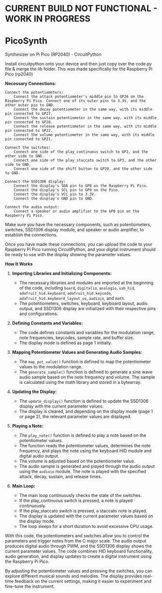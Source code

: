 # **CURRENT BUILD NOT FUNCTIONAL - WORK IN PROGRESS**

# PicoSynth
Synthesizer on Pi Pico (RP2040) - CircuitPython

Install circuitpython onto your device and then just copy over the code.py file & merge the lib folder.
This was made specifically for the Raspberry Pi Pico (rp2040)

**Necessary Connections:**

    Connect the potentiometers:
        Connect the attack potentiometer's middle pin to GP26 on the Raspberry Pi Pico. Connect one of its outer pins to 3.3V, and the other outer pin to GND.
        Connect the decay potentiometer in the same way, with its middle pin connected to GP27.
        Connect the sustain potentiometer in the same way, with its middle pin connected to GP28.
        Connect the release potentiometer in the same way, with its middle pin connected to GP22.
        Connect the volume potentiometer in the same way, with its middle pin connected to GP21.

    Connect the switches:
        Connect one side of the play_continuous switch to GP2, and the other side to GND.
        Connect one side of the play_staccato switch to GP3, and the other side to GND.
        Connect one side of the shift button to GP20, and the other side to GND.

    Connect the SSD1306 display:
        Connect the display's SDA pin to GP8 on the Raspberry Pi Pico.
        Connect the display's SCL pin to GP9 on the Pico.
        Connect the display's VCC pin to 3.3V.
        Connect the display's GND pin to GND.

    Connect the audio output:
        Connect a speaker or audio amplifier to the GP0 pin on the Raspberry Pi Pico.
        
Make sure you have the necessary components, such as potentiometers, switches, SSD1306 display module, and speaker or audio amplifier, to establish the connections.

Once you have made these connections, you can upload the code to your Raspberry Pi Pico running CircuitPython, and your digital instrument should be ready to use with the display showing the parameter values.

**How It Works**

1. **Importing Libraries and Initializing Components:**
   - The necessary libraries and modules are imported at the beginning of the code, including `board`, `digitalio`, `analogio`, `usb_hid`, `adafruit_hid.keyboard`, `adafruit_hid.keycode`, `adafruit_hid.keyboard_layout_us`, `audioio`, and `math`.
   - The potentiometers, switches, keyboard, keyboard layout, audio output, and SSD1306 display are initialized with their respective pins and configurations.

2. **Defining Constants and Variables:**
   - The code defines constants and variables for the modulation range, note frequencies, keycodes, sample rate, and buffer size.
   - The display mode is defined as page 1 initially.

3. **Mapping Potentiometer Values and Generating Audio Samples:**
   - The `map_pot_value()` function is defined to map the potentiometer values to the modulation range.
   - The `generate_sample()` function is defined to generate a sine wave audio sample based on the note frequency and volume. The sample is calculated using the math library and stored in a bytearray.

4. **Updating the Display:**
   - The `update_display()` function is defined to update the SSD1306 display with the current parameter values.
   - The display is cleared, and depending on the display mode (page 1 or page 2), the relevant parameter values are displayed.

5. **Playing a Note:**
   - The `play_note()` function is defined to play a note based on the potentiometer values.
   - The function reads the potentiometer values, determines the note frequency, and plays the note using the keyboard HID module and digital audio output.
   - The volume is adjusted based on the potentiometer value.
   - The audio sample is generated and played through the audio output using the `audioio` module. The note is played with the specified attack, decay, sustain, and release times.

6. **Main Loop:**
   - The main loop continuously checks the state of the switches.
   - If the play_continuous switch is pressed, a note is played continuously.
   - If the play_staccato switch is pressed, a staccato note is played.
   - The display is updated with the current parameter values based on the display mode.
   - The loop sleeps for a short duration to avoid excessive CPU usage.

With this code, the potentiometers and switches allow you to control the parameters and trigger notes from the C major scale. The audio output produces digital audio through PWM, and the SSD1306 display shows the current parameter values. The code combines HID keyboard functionality, audio generation, and display updates to create a digital instrument using the Raspberry Pi Pico.

By adjusting the potentiometer values and pressing the switches, you can explore different musical sounds and melodies. The display provides real-time feedback on the current settings, making it easier to experiment and fine-tune the instrument.
